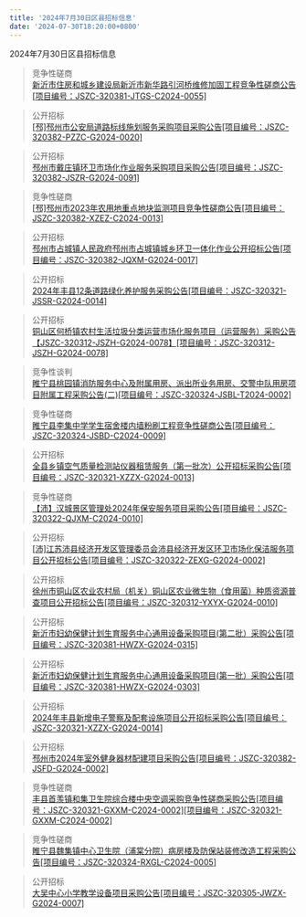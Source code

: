 ```yaml
---
title: '2024年7月30日区县招标信息'
date: '2024-07-30T18:20:00+0800'
---
```

2024年7月30日区县招标信息
<!--more-->
>竞争性磋商<br>
>[新沂市住房和城乡建设局新沂市新华路引河桥维修加固工程竞争性磋商公告[项目编号：JSZC-320381-JTGS-C2024-0055]](http://czj.xz.gov.cn/Home/HomeDetails?type=0&articleid=58639672-a61d-4f5b-a1e3-6527ed479396)

>公开招标<br>
>[[邳]邳州市公安局道路标线施划服务采购项目采购公告[项目编号：JSZC-320382-PZZC-G2024-0020]](http://czj.xz.gov.cn/Home/HomeDetails?type=0&articleid=65587c4b-ba02-4c2b-a645-40b681202325)

>公开招标<br>
>[邳州市戴庄镇环卫市场化作业服务采购项目采购公告[项目编号：JSZC-320382-JSZR-G2024-0091]](http://czj.xz.gov.cn/Home/HomeDetails?type=0&articleid=606f296b-1656-4549-8931-d9992d3962a2)

>竞争性磋商<br>
>[[邳]邳州市2023年农用地重点地块监测项目竞争性磋商公告[项目编号：JSZC-320382-XZEZ-C2024-0013]](http://czj.xz.gov.cn/Home/HomeDetails?type=0&articleid=d1fb4cfb-c6e4-4972-8e0e-8c80d0ad43a4)

>公开招标<br>
>[邳州市占城镇人民政府邳州市占城镇城乡环卫一体化作业公开招标公告[项目编号：JSZC-320382-JQXM-G2024-0017]](http://czj.xz.gov.cn/Home/HomeDetails?type=0&articleid=032565ad-59a8-4a6e-a69f-891dd5e1f360)

>公开招标<br>
>[2024年丰县12条道路绿化养护服务采购公告[项目编号：JSZC-320321-JSSR-G2024-0014]](http://czj.xz.gov.cn/Home/HomeDetails?type=0&articleid=7cf96890-513a-4320-a799-71c36c1a1b2c)

>公开招标<br>
>[铜山区何桥镇农村生活垃圾分类运营市场化服务项目（运营服务）采购公告【JSZC-320312-JSZH-G2024-0078】[项目编号：JSZC-320312-JSZH-G2024-0078]](http://czj.xz.gov.cn/Home/HomeDetails?type=0&articleid=3040ec78-841c-46a7-8425-4348ae613f79)

>竞争性谈判<br>
>[睢宁县桃园镇消防服务中心及附属用房、派出所业务用房、交警中队用房项目附属工程采购公告(二)[项目编号：JSZC-320324-JSBL-T2024-0002]](http://czj.xz.gov.cn/Home/HomeDetails?type=0&articleid=aa7486ce-52c9-446f-9b79-e981e2118457)

>竞争性磋商<br>
>[睢宁县李集中学学生宿舍楼内墙粉刷工程竞争性磋商公告[项目编号：JSZC-320324-JSBD-C2024-0009]](http://czj.xz.gov.cn/Home/HomeDetails?type=0&articleid=0841a759-7ae9-4cdb-8484-f49c343a2f41)

>公开招标<br>
>[全县乡镇空气质量检测站仪器租赁服务（第一批次）公开招标采购公告[项目编号：JSZC-320321-XZZX-G2024-0013]](http://czj.xz.gov.cn/Home/HomeDetails?type=0&articleid=6f1d90ed-6d06-4e30-93ef-8144dc99a4f2)

>竞争性磋商<br>
>[【沛】汉城景区管理处2024年保安服务项目采购公告[项目编号：JSZC-320322-QJXM-C2024-0010]](http://czj.xz.gov.cn/Home/HomeDetails?type=0&articleid=06660e7d-ac71-4b0c-ad3d-17f61f82dcdb)

>公开招标<br>
>[[沛]江苏沛县经济开发区管理委员会沛县经济开发区环卫市场化保洁服务项目公开招标公告[项目编号：JSZC-320322-ZEXG-G2024-0002]](http://czj.xz.gov.cn/Home/HomeDetails?type=0&articleid=e78332ed-f8d0-440a-9273-7f58c30d15d6)

>公开招标<br>
>[徐州市铜山区农业农村局（机关）铜山区农业微生物（食用菌）种质资源普查项目公开招标公告[项目编号：JSZC-320312-YXYX-G2024-0010]](http://czj.xz.gov.cn/Home/HomeDetails?type=0&articleid=de38ffda-a78e-4a69-b39b-5712c0e76ea2)

>公开招标<br>
>[新沂市妇幼保健计划生育服务中心通用设备采购项目(第二批）采购公告[项目编号：JSZC-320381-HWZX-G2024-0315]](http://czj.xz.gov.cn/Home/HomeDetails?type=0&articleid=a08bc04f-0da8-4155-ade7-999d77bbc5e0)

>公开招标<br>
>[新沂市妇幼保健计划生育服务中心通用设备采购项目(第一批）采购公告[项目编号：JSZC-320381-HWZX-G2024-0303]](http://czj.xz.gov.cn/Home/HomeDetails?type=0&articleid=c800d42b-97e2-4c63-adf4-a85ec6fcf063)

>公开招标<br>
>[2024年丰县新增电子警察及配套设施项目公开招标采购公告[项目编号：JSZC-320321-XZZX-G2024-0014]](http://czj.xz.gov.cn/Home/HomeDetails?type=0&articleid=c81b54a9-71ab-47b5-baee-18b2a206a640)

>公开招标<br>
>[邳州市2024年室外健身器材配建项目采购公告[项目编号：JSZC-320382-JSFD-G2024-0002]](http://czj.xz.gov.cn/Home/HomeDetails?type=0&articleid=7f07ac10-cd7f-481c-b35b-51bfc2413990)

>竞争性磋商<br>
>[丰县首羡镇和集卫生院综合楼中央空调采购竞争性磋商采购公告[项目编号：JSZC-320321-GXXM-C2024-0002][项目编号：JSZC-320321-GXXM-C2024-0002]](http://czj.xz.gov.cn/Home/HomeDetails?type=0&articleid=a6421ac0-83aa-4b21-b246-8945cceecc41)

>竞争性磋商<br>
>[睢宁县魏集镇中心卫生院（浦棠分院）病房楼及防保站装修改造工程采购公告[项目编号：JSZC-320324-RXGL-C2024-0005]](http://czj.xz.gov.cn/Home/HomeDetails?type=0&articleid=93ed5c5f-cf66-4059-8d30-d29f75b1ebc5)

>公开招标<br>
>[大吴中心小学教学设备项目采购公告[项目编号：JSZC-320305-JWZX-G2024-0007]](http://czj.xz.gov.cn/Home/HomeDetails?type=0&articleid=598fbc8e-89a8-4db1-80a8-942541887cdf)

